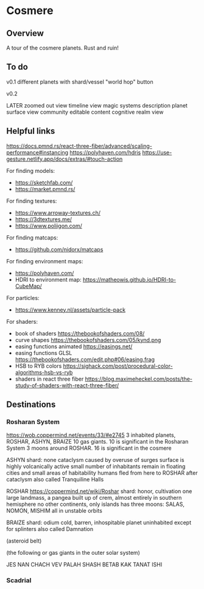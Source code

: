 # Cosmere

## Overview

A tour of the cosmere planets. Rust and ruin!

## To do

v0.1
different planets with shard/vessel
"world hop" button

v0.2

LATER
zoomed out view
timeline view
magic systems description
planet surface view
community editable content
cognitive realm view

## Helpful links

https://docs.pmnd.rs/react-three-fiber/advanced/scaling-performance#instancing
https://polyhaven.com/hdris
https://use-gesture.netlify.app/docs/extras/#touch-action

For finding models:

- https://sketchfab.com/
- https://market.pmnd.rs/

For finding textures:

- https://www.arroway-textures.ch/
- https://3dtextures.me/
- https://www.poliigon.com/

For finding matcaps:

- https://github.com/nidorx/matcaps

For finding environment maps:

- https://polyhaven.com/
- HDRI to environment map: https://matheowis.github.io/HDRI-to-CubeMap/

For particles:

- https://www.kenney.nl/assets/particle-pack

For shaders:

- book of shaders https://thebookofshaders.com/08/
- curve shapes https://thebookofshaders.com/05/kynd.png
- easing functions animated https://easings.net/
- easing functions GLSL https://thebookofshaders.com/edit.php#06/easing.frag
- HSB to RYB colors https://sighack.com/post/procedural-color-algorithms-hsb-vs-ryb
- shaders in react three fiber https://blog.maximeheckel.com/posts/the-study-of-shaders-with-react-three-fiber/

## Destinations

### Rosharan System

https://wob.coppermind.net/events/33/#e2745
3 inhabited planets, ROSHAR, ASHYN, BRAIZE
10 gas giants. 10 is significant in the Rosharan System
3 moons around ROSHAR. 16 is significant in the cosmere

ASHYN
shard: none
cataclysm caused by overuse of surges
surface is highly volcanically active
small number of inhabitants remain in floating cities and small areas of habitability
humans fled from here to ROSHAR after cataclysm
also called Tranquiline Halls

ROSHAR https://coppermind.net/wiki/Roshar
shard: honor, cultivation
one large landmass, a pangea built up of crem, almost entirely in southern hemisphere
no other continents, only islands
has three moons: SALAS, NOMON, MISHIM all in unstable orbits

BRAIZE
shard: odium
cold, barren, inhospitable planet uninhabited except for splinters
also called Damnation

(asteroid belt)

(the following or gas giants in the outer solar system)

JES
NAN
CHACH
VEV
PALAH
SHASH
BETAB
KAK
TANAT
ISHI

### Scadrial

###
